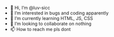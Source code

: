 - 👋 Hi, I’m @luv-sicc
- 👀 I’m interested in bugs and coding apparently
- 🌱 I’m currently learning HTML, JS, CSS
- 💞️ I’m looking to collaborate on nothing
- 📫 How to reach me pls dont

<!---
luv-sicc/luv-sicc is a ✨ special ✨ repository because its `README.md` (this file) appears on your GitHub profile.
You can click the Preview link to take a look at your changes.
--->
